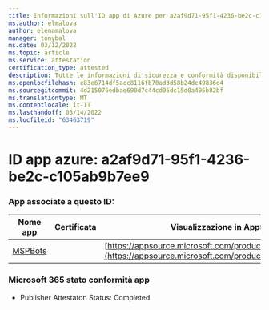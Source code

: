 ```yaml
---
title: Informazioni sull'ID app di Azure per a2af9d71-95f1-4236-be2c-c105ab9b7ee9
ms.author: elmalova
author: elenamalova
manager: tonybal
ms.date: 03/12/2022
ms.topic: article
ms.service: attestation
certification_type: attested
description: Tutte le informazioni di sicurezza e conformità disponibili per a2af9d71-95f1-4236-be2c-c105ab9b7ee9.
ms.openlocfilehash: e83e6714df5acc8116fb70ad3d58b24dc49836d4
ms.sourcegitcommit: 4d215076edbae690d7c44cd05dc15d0a495b82bf
ms.translationtype: MT
ms.contentlocale: it-IT
ms.lasthandoff: 03/14/2022
ms.locfileid: "63463719"
---
```

# <a name="azure-app-id-a2af9d71-95f1-4236-be2c-c105ab9b7ee9"></a>ID app azure: a2af9d71-95f1-4236-be2c-c105ab9b7ee9


### <a name="apps-associated-with-this-id"></a>App associate a questo ID:
| **Nome app** | **Certificata** | **Visualizzazione in AppSource** |
|--------------|---------------|-----------------------|
| [MSPBots](../forward/WA200001128) |  | [https://appsource.microsoft.com/product/office/WA200001128](https://appsource.microsoft.com/product/office/WA200001128) |

### <a name="microsoft-365-app-compliance-status"></a>Microsoft 365 stato conformità app
- Publisher Attestaton Status: Completed
